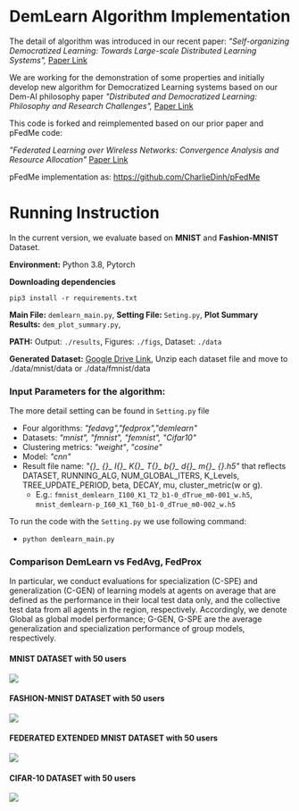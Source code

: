 # DemLearn Algorithm Implementation

The detail of algorithm was introduced in our recent paper:
*"Self-organizing Democratized Learning: Towards Large-scale Distributed Learning Systems",* [Paper Link](https://arxiv.org/abs/2007.03278)

We are working for the demonstration of some properties and initially develop new algorithm for Democratized Learning systems based on our Dem-AI philosophy paper
*"Distributed and Democratized Learning: Philosophy and Research Challenges",* [Paper Link](https://arxiv.org/abs/2003.09301)


This code is forked and reimplemented based on our prior paper and pFedMe code:

*"Federated Learning over Wireless Networks: Convergence Analysis and Resource Allocation"*
[Paper Link](https://arxiv.org/abs/1910.13067)

pFedMe implementation as: https://github.com/CharlieDinh/pFedMe

Running Instruction
======
 In the current version, we evaluate based on **MNIST** and **Fashion-MNIST** Dataset.
 
 **Environment:** Python 3.8, Pytorch
 
 **Downloading dependencies**

```
pip3 install -r requirements.txt  
```

 **Main File:** `demlearn_main.py`,  **Setting File:** `Seting.py`,  **Plot Summary Results:** `dem_plot_summary.py`, 
 
 **PATH:** Output: `./results`, Figures: `./figs`, Dataset: `./data`

 **Generated Dataset:** [Google Drive Link](https://drive.google.com/drive/folders/1qhVuh5S_UIr9U5SdULzr0l79_EsdsX8E?usp=sharing),
 Unzip each dataset file and move to ./data/mnist/data or ./data/fmnist/data 
 
### Input Parameters for the algorithm:
The more detail setting can be found in `Setting.py` file

- Four algorithms: *"fedavg","fedprox","demlearn"*
- Datasets: *"mnist", "fmnist", "femnist", "Cifar10"*
- Clustering metrics: *"weight"*, *"cosine"*
- Model: *"cnn"*
- Result file name: *"{}_ {}_ I{}_ K{}_ T{}_ b{}_ d{}_ m{}_ {}.h5"* that reflects DATASET, RUNNING_ALG, NUM_GLOBAL_ITERS, K_Levels, TREE_UPDATE_PERIOD, beta, DECAY, mu, cluster_metric(w or g).
    * E.g.: `fmnist_demlearn_I100_K1_T2_b1-0_dTrue_m0-001_w.h5`, `mnist_demlearn-p_I60_K1_T60_b1-0_dTrue_m0-002_w.h5`

To run the code with the `Setting.py` we use following command:
- `python demlearn_main.py`

### Comparison DemLearn vs FedAvg, FedProx
In particular, we conduct evaluations for specialization (C-SPE) and generalization (C-GEN) of learning models at agents on average that are defined as the performance in their local test data only, and the collective test data from all agents in the region, respectively. Accordingly, we denote Global as global model performance; G-GEN, G-SPE are the average generalization and specialization performance of group models, respectively.

#### MNIST DATASET with 50 users
![](https://github.com/nhatminh/Dem-AI/blob/master/figs/mnist_dem_vs_fed.png)

#### FASHION-MNIST DATASET with 50 users
![](https://github.com/nhatminh/Dem-AI/blob/master/figs/fmnist_dem_vs_fed.png)


#### FEDERATED EXTENDED MNIST DATASET with 50 users
![](https://github.com/nhatminh/Dem-AI/blob/master/figs/femnist_dem_vs_fed.png)

#### CIFAR-10 DATASET with 50 users
![](https://github.com/nhatminh/Dem-AI/blob/master/figs/femnist_dem_vs_fed.png)